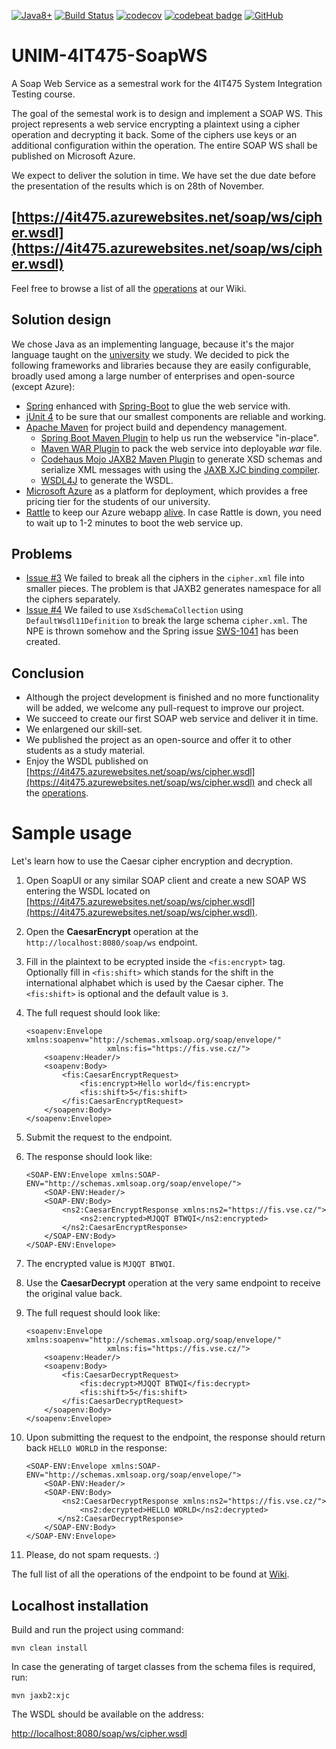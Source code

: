 [![Java8+](https://img.shields.io/badge/java-8+-4c7e9f.svg)](http://www.oracle.com/technetwork/java/javase/downloads/index.html)
[![Build Status](https://travis-ci.org/NicharNET/UNIM-4IT475-SoapWS.svg?branch=master)](https://travis-ci.org/NicharNET/UNIM-4IT475-SoapWS)
[![codecov](https://codecov.io/gh/NicharNET/UNIM-4IT475-SoapWS/branch/master/graph/badge.svg)](https://codecov.io/gh/NicharNET/UNIM-4IT475-SoapWS)
[![codebeat badge](https://codebeat.co/badges/15ba2c9f-5be7-42aa-bb95-21e0edc6a4bc)](https://codebeat.co/projects/github-com-nicharnet-unim-4it475-soapws-master)
[![GitHub](https://img.shields.io/github/license/mashape/apistatus.svg)](https://github.com/NicharNET/LAB-Azure-autodeployment/blob/master/LICENSE)

# UNIM-4IT475-SoapWS

A Soap Web Service as a semestral work for the 4IT475 System Integration Testing course.

The goal of the semestal work is to design and implement a SOAP WS. This project represents a web service encrypting a plaintext using a cipher operation and decrypting it back. Some of the ciphers use keys or an additional configuration within the operation. The entire SOAP WS shall be published on Microsoft Azure.

We expect to deliver the solution in time. We have set the due date before the presentation of the results which is on 28th of November.

## [https://4it475.azurewebsites.net/soap/ws/cipher.wsdl](https://4it475.azurewebsites.net/soap/ws/cipher.wsdl)
Feel free to browse a list of all the [operations](https://github.com/NicharNET/UNIM-4IT475-SoapWS/wiki/Operations) at our Wiki.

## Solution design

We chose Java as an implementing language, because it's the major language taught on the [university](https://fis.vse.cz/english/) we study. We decided to pick the following frameworks and libraries because they are easily configurable, broadly used among a large number of enterprises and open-source (except Azure):
* [Spring](https://spring.io/) enhanced with [Spring-Boot](http://spring.io/projects/spring-boot) to glue the web service with.
* [jUnit 4](https://junit.org/junit4/) to be sure that our smallest components are reliable and working.
* [Apache Maven](https://maven.apache.org/) for project build and dependency management.
    * [Spring Boot Maven Plugin](https://docs.spring.io/spring-boot/docs/current/maven-plugin/usage.html) to help us run the webservice "in-place".
    * [Maven WAR Plugin](https://maven.apache.org/plugins/maven-war-plugin/) to pack the web service into deployable *war* file.
    * [Codehaus Mojo JAXB2 Maven Plugin](http://www.mojohaus.org/jaxb2-maven-plugin/Documentation/v2.2/) to generate XSD schemas and serialize XML messages with using the [JAXB XJC binding compiler](http://www.mojohaus.org/jaxb2-maven-plugin/Documentation/v2.3.1/xjc-mojo.html).
    * [WSDL4J](https://mvnrepository.com/artifact/wsdl4j/wsdl4j) to generate the WSDL.
* [Microsoft Azure](https://azure.microsoft.com/en-us/) as a platform for deployment, which provides a free pricing tier for the students of our university.
* [Rattle](https://github.com/NicharNET/Rattle) to keep our Azure webapp [alive](https://rattle.azurewebsites.net/). In case Rattle is down, you need to wait up to 1-2 minutes to boot the web service up.

## Problems
* [Issue #3](https://github.com/NicharNET/UNIM-4IT475-SoapWS/issues/3) We failed to break all the ciphers in the `cipher.xml` file into smaller pieces. The problem is that JAXB2 generates namespace for all the ciphers separately.
* [Issue #4](https://github.com/NicharNET/UNIM-4IT475-SoapWS/issues/4) We failed to use `XsdSchemaCollection` using `DefaultWsdl11Definition` to break the large schema `cipher.xml`. The NPE is thrown somehow and the Spring issue [SWS-1041](https://jira.spring.io/browse/SWS-1041) has been created.

## Conclusion
* Although the project development is finished and no more functionality will be added, we welcome any pull-request to improve our project.
* We succeed to create our first SOAP web service and deliver it in time.
* We enlargened our skill-set.
* We published the project as an open-source and offer it to other students as a study material.
* Enjoy the WSDL published on [https://4it475.azurewebsites.net/soap/ws/cipher.wsdl](https://4it475.azurewebsites.net/soap/ws/cipher.wsdl) and check all the [operations](https://github.com/NicharNET/UNIM-4IT475-SoapWS/wiki/Operations).

# Sample usage

Let's learn how to use the Caesar cipher encryption and decryption.

 1. Open SoapUI or any similar SOAP client and create a new SOAP WS entering the WSDL located on [https://4it475.azurewebsites.net/soap/ws/cipher.wsdl](https://4it475.azurewebsites.net/soap/ws/cipher.wsdl). 
 2. Open the **CaesarEncrypt** operation at the `http://localhost:8080/soap/ws` endpoint.
 3. Fill in the plaintext to be ecrypted inside the `<fis:encrypt>` tag. Optionally fill in `<fis:shift>` which stands for the shift in the international alphabet which is used by the Caesar cipher. The `<fis:shift>` is optional and the default value is `3`.
 4. The full request should look like:
 
        <soapenv:Envelope xmlns:soapenv="http://schemas.xmlsoap.org/soap/envelope/" 
                          xmlns:fis="https://fis.vse.cz/">
            <soapenv:Header/>
            <soapenv:Body>
                <fis:CaesarEncryptRequest>
                    <fis:encrypt>Hello world</fis:encrypt>
                    <fis:shift>5</fis:shift>
                </fis:CaesarEncryptRequest>
            </soapenv:Body>
        </soapenv:Envelope>
       
 5. Submit the request to the endpoint.
 6. The response should look like:
 
        <SOAP-ENV:Envelope xmlns:SOAP-ENV="http://schemas.xmlsoap.org/soap/envelope/">
            <SOAP-ENV:Header/>
            <SOAP-ENV:Body>
                <ns2:CaesarEncryptResponse xmlns:ns2="https://fis.vse.cz/">
                    <ns2:encrypted>MJQQT BTWQI</ns2:encrypted>
                </ns2:CaesarEncryptResponse>
            </SOAP-ENV:Body>
        </SOAP-ENV:Envelope>

 7. The encrypted value is `MJQQT BTWQI`.
 8. Use the **CaesarDecrypt** operation at the very same endpoint to receive the original value back.
 9. The full request should look like:
 
        <soapenv:Envelope xmlns:soapenv="http://schemas.xmlsoap.org/soap/envelope/" 
                          xmlns:fis="https://fis.vse.cz/">
            <soapenv:Header/>
            <soapenv:Body>
                <fis:CaesarDecryptRequest>
                    <fis:decrypt>MJQQT BTWQI</fis:decrypt>
                    <fis:shift>5</fis:shift>
                </fis:CaesarDecryptRequest>
            </soapenv:Body>
        </soapenv:Envelope>
 10. Upon submitting the request to the endpoint, the response should return back `HELLO WORLD` in the response:
 
         <SOAP-ENV:Envelope xmlns:SOAP-ENV="http://schemas.xmlsoap.org/soap/envelope/">
             <SOAP-ENV:Header/>
             <SOAP-ENV:Body>
                 <ns2:CaesarDecryptResponse xmlns:ns2="https://fis.vse.cz/">
                     <ns2:decrypted>HELLO WORLD</ns2:decrypted>
                </ns2:CaesarDecryptResponse>
             </SOAP-ENV:Body>
         </SOAP-ENV:Envelope>
         
 11. Please, do not spam requests. :)

The full list of all the operations of the endpoint to be found at [Wiki](https://github.com/NicharNET/UNIM-4IT475-SoapWS/wiki).

## Localhost installation

Build and run the project using command:

`mvn clean install`

In case the generating of target classes from the schema files is required, run:

`mvn jaxb2:xjc`

The WSDL should be available on the address:

[http://localhost:8080/soap/ws/cipher.wsdl](http://localhost:8080/soap/ws/cipher.wsdl)
